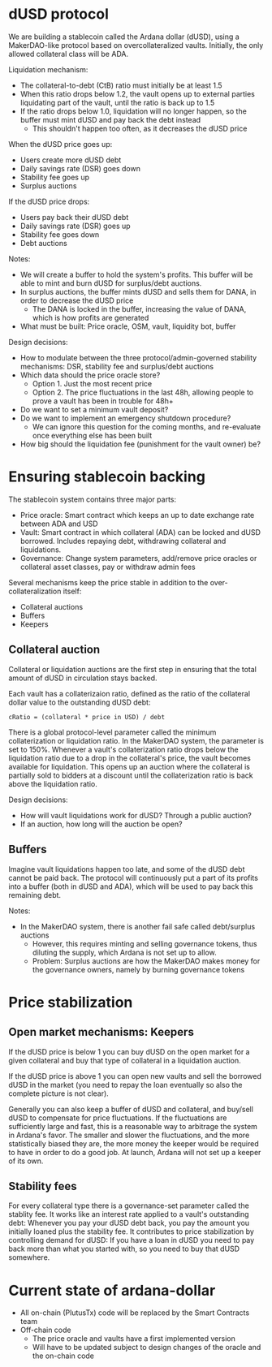 # dUSD protocol

We are building a stablecoin called the Ardana dollar (dUSD), using a
MakerDAO-like protocol based on overcollateralized vaults. Initially, the only
allowed collateral class will be ADA.

Liquidation mechanism:
- The collateral-to-debt (CtB) ratio must initially be at least 1.5
- When this ratio drops below 1.2, the vault opens up to external parties
  liquidating part of the vault, until the ratio is back up to 1.5
- If the ratio drops below 1.0, liquidation will no longer happen, so the buffer
  must mint dUSD and pay back the debt instead
  * This shouldn't happen too often, as it decreases the dUSD price

When the dUSD price goes up:
- Users create more dUSD debt
- Daily savings rate (DSR) goes down
- Stability fee goes up
- Surplus auctions

If the dUSD price drops:
- Users pay back their dUSD debt
- Daily savings rate (DSR) goes up
- Stability fee goes down
- Debt auctions

Notes:
- We will create a buffer to hold the system's profits. This buffer will be able
  to mint and burn dUSD for surplus/debt auctions.
- In surplus auctions, the buffer mints dUSD and sells them for DANA, in order
  to decrease the dUSD price
  * The DANA is locked in the buffer, increasing the value of DANA, which is how
    profits are generated
- What must be built: Price oracle, OSM, vault, liquidity bot, buffer

Design decisions:
- How to modulate between the three protocol/admin-governed stability
  mechanisms: DSR, stability fee and surplus/debt auctions
- Which data should the price oracle store?
  * Option 1. Just the most recent price
  * Option 2. The price fluctuations in the last 48h, allowing people to prove a
    vault has been in trouble for 48h+
- Do we want to set a minimum vault deposit?
- Do we want to implement an emergency shutdown procedure?
  * We can ignore this question for the coming months, and re-evaluate once
    everything else has been built
- How big should the liquidation fee (punishment for the vault owner) be?

# Ensuring stablecoin backing

The stablecoin system contains three major parts:
- Price oracle: Smart contract which keeps an up to date exchange rate between
  ADA and USD
- Vault: Smart contract in which collateral (ADA) can be locked and dUSD
  borrowed. Includes repaying debt, withdrawing collateral and liquidations.
- Governance: Change system parameters, add/remove price oracles or collateral
  asset classes, pay or withdraw admin fees

Several mechanisms keep the price stable in addition to the
over-collateralization itself:
- Collateral auctions
- Buffers
- Keepers

## Collateral auction

Collateral or liquidation auctions are the first step in ensuring that the total
amount of dUSD in circulation stays backed.

Each vault has a collaterizaion ratio, defined as the ratio of the collateral
dollar value to the outstanding dUSD debt:
```
cRatio = (collateral * price in USD) / debt
```

There is a global protocol-level parameter called the minimum collaterization or
liquidation ratio. In the MakerDAO system, the parameter is set to 150%.
Whenever a vault's collaterization ratio drops below the liquidation ratio due
to a drop in the collateral's price, the vault becomes available for
liquidation. This opens up an auction where the collateral is partially sold to
bidders at a discount until the collaterization ratio is back above the
liquidation ratio.

Design decisions:
- How will vault liquidations work for dUSD? Through a public auction?
- If an auction, how long will the auction be open?

## Buffers

Imagine vault liquidations happen too late, and some of the dUSD debt cannot be
paid back. The protocol will continuously put a part of its profits into a
buffer (both in dUSD and ADA), which will be used to pay back this remaining
debt.

Notes:
- In the MakerDAO system, there is another fail safe called debt/surplus
  auctions
  * However, this requires minting and selling governance tokens, thus diluting
    the supply, which Ardana is not set up to allow.
  * Problem: Surplus auctions are how the MakerDAO makes money for the
    governance owners, namely by burning governance tokens

# Price stabilization

## Open market mechanisms: Keepers

If the dUSD price is below 1 you can buy dUSD on the open market for a given
collateral and buy that type of collateral in a liquidation auction.

If the dUSD price is above 1 you can open new vaults and sell the borrowed dUSD
in the market (you need to repay the loan eventually so also the complete
picture is not clear).

Generally you can also keep a buffer of dUSD and collateral, and buy/sell dUSD
to compensate for price fluctuations. If the fluctuations are sufficiently
large and fast, this is a reasonable way to arbitrage the system in Ardana's
favor. The smaller and slower the fluctuations, and the more statistically
biased they are, the more money the keeper would be required to have in order to
do a good job. At launch, Ardana will not set up a keeper of its own.

## Stability fees

For every collateral type there is a governance-set parameter called the
stablity fee. It works like an interest rate applied to a vault's outstanding
debt: Whenever you pay your dUSD debt back, you pay the amount you initially
loaned plus the stability fee. It contributes to price stabilization by
controlling demand for dUSD: If you have a loan in dUSD you need to pay back
more than what you started with, so you need to buy that dUSD somewhere.

# Current state of ardana-dollar

- All on-chain (PlutusTx) code will be replaced by the Smart Contracts team
- Off-chain code
  * The price oracle and vaults have a first implemented version
  * Will have to be updated subject to design changes of the oracle and the
    on-chain code



